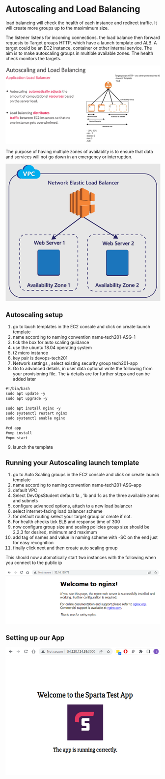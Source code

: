 # Autoscaling and Load Balancing

load balancing will check the health of each instance and redirect traffic. It will create more groups up to the maximimum size.

The listener listens for incoming connections. the load balance then forward requests to Target groups HTTP, which have a launch template and ALB. A target could be an EC2 instance, container or other internal service. The aim is to make autoscaling groups in multible available zones. The health check monitors the targets.

![Alt text](pics/AWS16.png "a title")

The purpose of having multiple zones of availablity is to ensure that data and services will not go down in an emergency or interruption.

![Alt text](pics/AWS17.PNG "a title")

## Autoscaling setup

1. go to lauch templates in the EC2 console and click on create launch template
2. name according to naming convention name-tech201-ASG-1
3. tick the box for auto scaling guidance
4. use the ubuntu 18.04 operating system
5. t2 micro instance
6. key pair is devops-tech201
7. Network settings , select existing security group tech201-app
8. Go to advanced details, in user data optional write the following from your provisioning file. The # details are for further steps and can be added later
```
#!/bin/bash
sudo apt update -y
sudo apt upgrade -y

sudo apt install nginx -y
sudo systemctl restart nginx
sudo systemctl enable nginx

#cd app
#nmp install
#npm start
```
9. launch the template

## Running your Autoscaling launch template

1. go to Auto Scaling groups in the EC2 console and click on create launch template
2. name according to naming convention name-tech201-ASG-app
3. default VPC
4. Select DevOpsStudent default 1a , 1b and 1c as the three available zones and subnets
5. configure advanced options, attach to a new load balancer
6. select internet-facing load balancer scheme
7. for default routing select your target group or create if not.
8. For health checks tick ELB and response time of 300
9. now configure group size and scaling policies group size should be 2,2,3 for desired, minimum and maximum
10. add tag of names and value in naming scheme with -SC on the end just for easy recognition
11. finally click next and then create auto scaling group

This should now automatically start two instances with the following when you connect to the public ip

![Alt text](pics/AWS18.PNG "a title")


## Setting up our App

![Alt text](pics/AWS19.PNG "a title")
